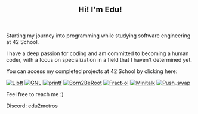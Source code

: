<h2 align="center">  <a href="#"></></a>
  Hi! I'm Edu! </h2> <br>
<p align="left">
  <samp>
  
  Starting my journey into programming while studying software engineering at 42 School.

I have a deep passion for coding and am committed to becoming a human coder, with a focus on specialization in a field that I haven't determined yet.

You can access my completed projects at 42 School by clicking here:

[![Libft](https://github.com/Eduu19/42-project-badges/blob/main/badges/libftm.png?raw=true)](https://github.com/Eduu19/libft)
[![GNL](https://github.com/Eduu19/42-project-badges/raw/main/badges/get_next_linem.png)](https://github.com/Eduu19/get_next_line)
[![printf](https://github.com/Eduu19/42-project-badges/raw/main/badges/ft_printfe.png)](https://github.com/Eduu19/ft_printf)
[![Born2BeRoot](https://github.com/byaliego/42-project-badges/raw/main/badges/born2berootm.png)](https://github.com/Eduu19/Guia-Rocky---Born2BeRoot-42)
[![Fract-ol](https://github.com/Eduu19/42-project-badges/raw/main/badges/fract-olm.png)](https://github.com/Eduu19/Fractal)
[![Minitalk](https://github.com/Eduu19/42-project-badges/raw/main/badges/minitalkm.png)](https://github.com/Eduu19/Minitalk)
[![Push_swap](https://github.com/Edu2metros/42-project-badges/raw/main/badges/push_swape.png)](https://github.com/Edu2metros/push_swap)

Feel free to reach me :)

Discord: edu2metros
</div>
